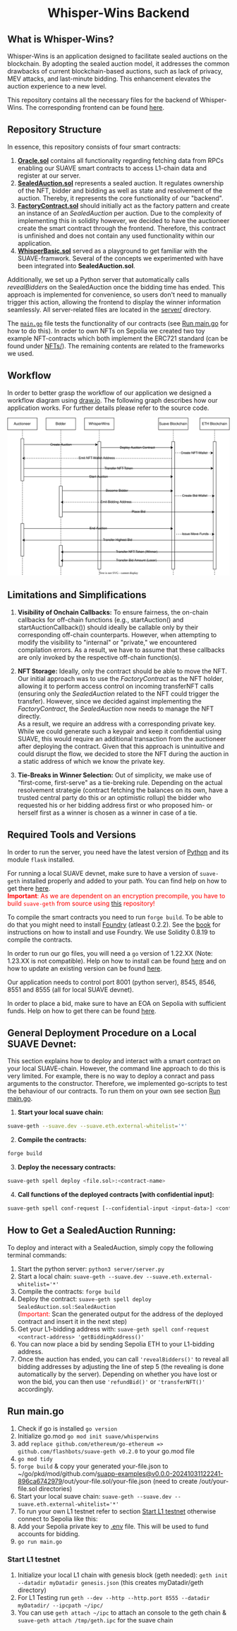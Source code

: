 # <h1 align="center"> Whisper-Wins Backend </h1>

## What is Whisper-Wins?
Whisper-Wins is an application designed to facilitate sealed auctions on the blockchain. By adopting the sealed auction model, it addresses the common drawbacks of current blockchain-based auctions, such as lack of privacy, MEV attacks, and last-minute bidding. This enhancement elevates the auction experience to a new level.

This repository contains all the necessary files for the backend of Whisper-Wins. The corresponding frontend can be found [here](https://github.com/hadwrf/whisper-wins-frontend).

## Repository Structure
In essence, this repository consists of four smart contracts:

1. [**Oracle.sol**](src/utils/Oracle.sol) contains all functionality regarding fetching data from RPCs enabling our SUAVE smart contracts to access L1-chain data and register at our server.
2. [**SealedAuction.sol**](src/SealedAuction.sol) represents a sealed auction. It regulates ownership of the NFT, bidder and bidding as well as state and resolvement of the auction. Thereby, it represents the core functionality of our "backend".
3. [**FactoryContract.sol**](src/FactoryContract.sol) should initially act as the factory pattern and create an instance of an *SealedAuction* per auction. Due to the complexity of implementing this in solidity however, we decided to have the auctioneer create the smart contract through the frontend. Therefore, this contract is unfinished and does not contain any used functionality within our application.
4. [**WhisperBasic.sol**](src/WhisperBasic.sol) served as a playground to get familiar with the SUAVE-framwork. Several of the concepts we experimented with have been integrated into **SealedAuction.sol**.

Additionally, we set up a Python server that automatically calls *revealBidders* on the SealedAuction once the bidding time has ended. This approach is implemented for convenience, so users don't need to manually trigger this action, allowing the frontend to display the winner information seamlessly. All server-related files are located in the [server/](server/) directory.

 The [`main.go`](main.go) file tests the functionality of our contracts (see [Run main.go](#run-maingo) for how to do this). In order to own NFTs on Sepolia we created two toy example NFT-contracts which both implement the ERC721 standard (can be found under [NFTs/](NFTs/)). The remaining contents are related to the frameworks we used.

## Workflow
In order to better grasp the workflow of our application we designed a workflow diagram using [draw.io](https://app.diagrams.net/). The following graph describes how our application works. For further details please refer to the source code.

![workflow graph of Whisper-Wins](AuctionFlowChartv2.svg)

## Limitations and Simplifications
1. **Visibility of Onchain Callbacks:** To ensure fairness, the on-chain callbacks for off-chain functions (e.g., startAuction() and startAuctionCallback()) should ideally be callable only by their corresponding off-chain counterparts. However, when attempting to modify the visibility to "internal" or "private," we encountered compilation errors. As a result, we have to assume that these callbacks are only invoked by the respective off-chain function(s).

2. **NFT Storage:** Ideally, only the contract should be able to move the NFT. Our initial approach was to use the *FactoryContract* as the NFT holder, allowing it to perform access control on incoming transferNFT calls (ensuring only the *SealedAuction* related to the NFT could trigger the transfer). However, since we decided against implementing the *FactoryContract*, the *SealedAuction* now needs to manage the NFT directly. <br/>
As a result, we require an address with a corresponding private key. While we could generate such a keypair and keep it confidential using SUAVE, this would require an additional transaction from the auctioneer after deploying the contract. Given that this approach is unintuitive and could disrupt the flow, we decided to store the NFT during the auction in a static address of which we know the private key.

3. **Tie-Breaks in Winner Selection:** Out of simplicity, we make use of "first-come, first-serve" as a tie-breking rule. Depending on the actual resolvement strategie (contract fetching the balances on its own, have a trusted central party do this or an optimistic rollup) the bidder who requested his or her bidding address first or who proposed him- or herself first as a winner is chosen as a winner in case of a tie.

## Required Tools and Versions
In order to run the server, you need have the latest version of [Python](https://www.python.org/downloads/) and its module `flask` installed.

For running a local SUAVE devnet, make sure to have a version of `suave-geth` installed properly and added to your path. You can find help on how to get there [here](https://suave-alpha.flashbots.net/tutorials/run-suave). <br/>
<span style="color: red;">**Important**: As we are dependent on an encryption precompile, you have to build `suave-geth` from source using [this](https://github.com/jonasgebele/suave-geth.git) repository!</span>

To compile the smart contracts you need to run `forge build`. To be able to do that you might need to install [Foundry](https://getfoundry.sh) (atleast 0.2.2). See the [book](https://book.getfoundry.sh/getting-started/installation.html) for instructions on how to install and use Foundry. We use Solidity 0.8.19 to compile the contracts.

In order to run our go files, you will need a `go` version of 1.22.XX (Note: 1.23.XX is not compatible). Help on how to install can be found [here](https://go.dev/doc/install) and on how to update an existing version can be found [here](https://gist.github.com/nikhita/432436d570b89cab172dcf2894465753).

Our application needs to control port 8001 (python server), 8545, 8546, 8551 and 8555 (all for local SUAVE devnet).

In order to place a bid, make sure to have an EOA on Sepolia with sufficient funds. Help on how to get there can be found [here](https://blog.chain.link/sepolia-eth/).


## General Deployment Procedure on a Local SUAVE Devnet:
This section explains how to deploy and interact with a smart contract on your local SUAVE-chain. However, the command line approach to do this is very limited. For example, there is no way to deploy a conract and pass arguments to the constructor. Therefore, we implemented go-scripts to test the behaviour of our contracts. To run them on your own see section [Run main.go](#run-maingo).

1. **Start your local suave chain:**
```bash
suave-geth --suave.dev --suave.eth.external-whitelist='*'
```

2. **Compile the contracts:**
```bash
forge build
```

3. **Deploy the necessary contracts:**
```bash
suave-geth spell deploy <file.sol>:<contract-name>
```

4. **Call functions of the deployed contracts [with confidential input]:**
```bash
suave-geth spell conf-request [--confidential-input <input-data>] <contract-address> '<function-name(<argument-type-list>)>' '(<argument-list>)'
```

## How to Get a SealedAuction Running:
To deploy and interact with a SealedAuction, simply copy the following terminal commands:

1. Start the python server: `python3 server/server.py`
2. Start a local chain: `suave-geth --suave.dev --suave.eth.external-whitelist='*'`
3. Compile the contracts: `forge build`
4. Deploy the contract: `suave-geth spell deploy SealedAuction.sol:SealedAuction` <br/> (<span style="color: red;">Important:</span> Scan the generated output for the address of the deployed contract and insert it in the next step)
5. Get your L1-bidding address with: `suave-geth spell conf-request <contract-address> 'getBiddingAddress()'`
6. You can now place a bid by sending Sepolia ETH to your L1-bidding address.
7. Once the auction has ended, you can call `'revealBidders()'` to reveal all bidding addresses by adjusting the line of step 5 (the revealing is done automatically by the server). Depending on whether you have lost or won the bid, you can then use `'refundBid()'` or `'transferNFT()'` accordingly.

## Run main.go
1. Check if go is installed ```go version```
2. Initialize go.mod ```go mod init suave/whisperwins ```
3. add ```replace github.com/ethereum/go-ethereum => github.com/flashbots/suave-geth v0.2.0``` to your go.mod file
4. ```go mod tidy```
5. ```forge build``` & copy your generated your-file.json to ~/go/pkd/mod/github.com/suapp-examples@v0.0.0-20241031122241-896ca6742979/out/your-file.sol/your-file.json (need to create /out/your-file.sol directories)
6. Start your local suave chain: ```suave-geth --suave.dev --suave.eth.external-whitelist='*'```
7. To run your own L1 testnet refer to section [Start L1 testnet](#start-l1-testnet) otherwise connect to Sepolia like this:
8. Add your Sepolia private key to [.env](.env) file. This will be used to fund accounts for bidding.
9. ```go run main.go```


### Start L1 testnet
1. Initialize your local L1 chain with genesis block (geth needed): ```geth init --datadir myDatadir genesis.json``` (this creates myDatadir/geth directory)
2. For L1 Testing run ```geth --dev --http --http.port 8555 --datadir myDatadir/ --ipcpath ~/ipc/```
3. You can use ```geth attach ~/ipc``` to attach an console to the geth chain & ```suave-geth attach /tmp/geth.ipc``` for the suave chain